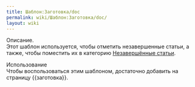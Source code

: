 ```yaml
---
title: Шаблон:Заготовка/doc
permalink: wiki/Шаблон:Заготовка/doc/
layout: wiki
---
```


Описание.  
Этот шаблон используется, чтобы отметить незавершенные статьи, а также,
чтобы поместить их в категорию [Незавершённые
статьи](:Категория:Незавершённые_статьи "wikilink").

Использование  
Чтобы воспользоваться этим шаблоном, достаточно добавить на страницу
{{заготовка}}.

<includeonly>[](Категория:Административные_шаблоны "wikilink")</includeonly><noinclude>[](Категория:Документация_шаблонов "wikilink")</noinclude>
